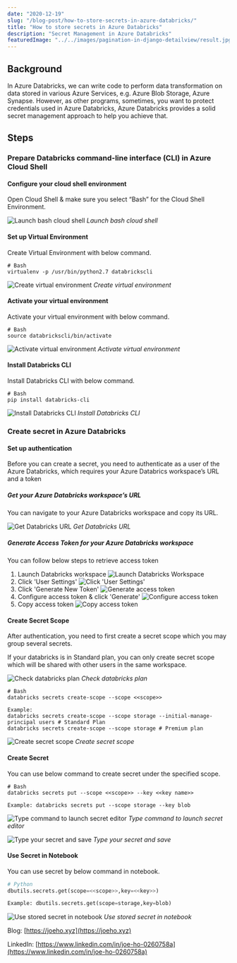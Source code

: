 ```yaml
---
date: "2020-12-19"
slug: "/blog-post/how-to-store-secrets-in-azure-databricks/"
title: "How to store secrets in Azure Databricks"
description: "Secret Management in Azure Databricks"
featuredImage: "../../images/pagination-in-django-detailview/result.jpg"
---
```

## Background
In Azure Databricks, we can write code to perform data transformation on data stored in various Azure Services, e.g. Azure Blob Storage, Azure Synapse. However, as other programs, sometimes, you want to protect credentials used in Azure Databricks, Azure Databricks provides a solid secret management approach to help you achieve that.

## Steps

### Prepare Databricks command-line interface (CLI) in Azure Cloud Shell

#### Configure your cloud shell environment

Open Cloud Shell & make sure you select “Bash” for the Cloud Shell Environment.

![Launch bash cloud shell](../../images/how-to-store-secrets-in-azure-databricks/bash-cloud-shell.jpg)
*Launch bash cloud shell*

#### Set up Virtual Environment
Create Virtual Environment with below command.

```
# Bash
virtualenv -p /usr/bin/python2.7 databrickscli
```
![Create virtual environment](../../images/how-to-store-secrets-in-azure-databricks/create-virtual-environment.jpg)
*Create virtual environment*

#### Activate your virtual environment

Activate your virtual environment with below command.

```
# Bash
source databrickscli/bin/activate
```

![Activate virtual environment](../../images/how-to-store-secrets-in-azure-databricks/activate-virtual-environment.jpg)
*Activate virtual environment*

#### Install Databricks CLI
Install Databricks CLI with below command.

```
# Bash
pip install databricks-cli
```

![Install Databricks CLI](../../images/how-to-store-secrets-in-azure-databricks/install-databricks-cli.jpg)
*Install Databricks CLI*

### Create secret in Azure Databricks

#### Set up authentication
Before you can create a secret, you need to authenticate as a user of the Azure Databricks, which requires your Azure Databrics workspace’s URL and a token

##### Get your Azure Databricks workspace’s URL
You can navigate to your Azure Databricks workspace and copy its URL.

![Get Databricks URL](../../images/how-to-store-secrets-in-azure-databricks/databricks-url.jpg)
*Get Databricks URL*

##### Generate Access Token for your Azure Databricks workspace
You can follow below steps to retrieve access token

1. Launch Databricks workspace
    ![Launch Databricks Workspace](../../images/how-to-store-secrets-in-azure-databricks/launch-databricks-workspace.jpg)
2. Click 'User Settings'
    ![Click 'User Settings'](../../images/how-to-store-secrets-in-azure-databricks/databricks-user-settings.jpg)
3. Click 'Generate New Token'
    ![Generate access token](../../images/how-to-store-secrets-in-azure-databricks/generate-access-token.jpg)
4. Configure access token & click 'Generate'
    ![Configure access token](../../images/how-to-store-secrets-in-azure-databricks/configure-access-token.jpg)
5. Copy access token
    ![Copy access token](../../images/how-to-store-secrets-in-azure-databricks/copy-access-token.jpg)


#### Create Secret Scope
After authentication, you need to first create a secret scope which you may group several secrets. 

If your databricks is in Standard plan, you can only create secret scope which will be shared with other users in the same workspace.

![Check databricks plan](../../images/how-to-store-secrets-in-azure-databricks/check-databricks-plan.jpg)
*Check databricks plan*

```
# Bash
databricks secrets create-scope --scope <<scope>>

Example: 
databricks secrets create-scope --scope storage --initial-manage-principal users # Standard Plan
databricks secrets create-scope --scope storage # Premium plan
```

![Create secret scope](../../images/how-to-store-secrets-in-azure-databricks/create-secret-scope.jpg)
*Create secret scope*

#### Create Secret
You can use below command to create secret under the specified scope.
```
# Bash
databricks secrets put --scope <<scope>> --key <<key name>>

Example: databricks secrets put --scope storage --key blob
```

![Type command to launch secret editor](../../images/how-to-store-secrets-in-azure-databricks/launch-secret-editor.jpg)
*Type command to launch secret editor*

![Type your secret and save](../../images/how-to-store-secrets-in-azure-databricks/type-secret.jpg)
*Type your secret and save*

#### Use Secret in Notebook
You can use secret by below command in notebook.

```python
# Python
dbutils.secrets.get(scope=<<scope>>,key=<<key>>)

Example: dbutils.secrets.get(scope=storage,key=blob)
```

![Use stored secret in notebook](../../images/how-to-store-secrets-in-azure-databricks/notebook-demo.jpg)
*Use stored secret in notebook*

Blog: [https://joeho.xyz](https://joeho.xyz)

LinkedIn: [https://www.linkedin.com/in/joe-ho-0260758a](https://www.linkedin.com/in/joe-ho-0260758a)
